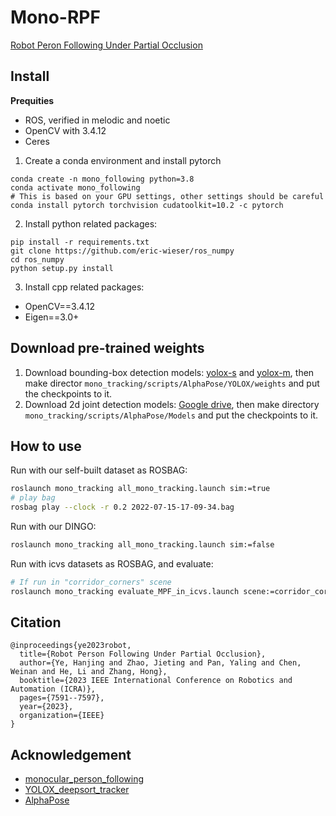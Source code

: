 # Mono-RPF
[Robot Peron Following Under Partial Occlusion](https://sites.google.com/view/rpfpartial)

## Install
**Prequities**
- ROS, verified in melodic and noetic
- OpenCV with 3.4.12
- Ceres

1. Create a conda environment and install pytorch
```
conda create -n mono_following python=3.8
conda activate mono_following
# This is based on your GPU settings, other settings should be careful
conda install pytorch torchvision cudatoolkit=10.2 -c pytorch
```

2. Install python related packages:
```
pip install -r requirements.txt
git clone https://github.com/eric-wieser/ros_numpy
cd ros_numpy
python setup.py install
```

3. Install cpp related packages:
- OpenCV==3.4.12
- Eigen==3.0+

## Download pre-trained weights
1. Download bounding-box detection models: [yolox-s](https://megvii-my.sharepoint.cn/:u:/g/personal/gezheng_megvii_com/EW62gmO2vnNNs5npxjzunVwB9p307qqygaCkXdTO88BLUg?e=NMTQYw) and [yolox-m](https://megvii-my.sharepoint.cn/:u:/g/personal/gezheng_megvii_com/ERMTP7VFqrVBrXKMU7Vl4TcBQs0SUeCT7kvc-JdIbej4tQ?e=1MDo9y), then make director `mono_tracking/scripts/AlphaPose/YOLOX/weights` and put the checkpoints to it.
2. Download 2d joint detection models: [Google drive](https://drive.google.com/drive/folders/1v-2Noym5U13BG6Zwj9EoqYRn6GXimh6p?usp=sharing), then make directory `mono_tracking/scripts/AlphaPose/Models` and put the checkpoints to it.

## How to use

Run with our self-built dataset as ROSBAG:
```bash
roslaunch mono_tracking all_mono_tracking.launch sim:=true
# play bag
rosbag play --clock -r 0.2 2022-07-15-17-09-34.bag
```

Run with our DINGO:
```bash
roslaunch mono_tracking all_mono_tracking.launch sim:=false
```


Run with icvs datasets as ROSBAG, and evaluate:
```bash
# If run in "corridor_corners" scene
roslaunch mono_tracking evaluate_MPF_in_icvs.launch scene:=corridor_corners
```
## Citation
```
@inproceedings{ye2023robot,
  title={Robot Person Following Under Partial Occlusion},
  author={Ye, Hanjing and Zhao, Jieting and Pan, Yaling and Chen, Weinan and He, Li and Zhang, Hong},
  booktitle={2023 IEEE International Conference on Robotics and Automation (ICRA)},
  pages={7591--7597},
  year={2023},
  organization={IEEE}
}
```

## Acknowledgement
- [monocular_person_following](https://github.com/koide3/monocular_person_following)
- [YOLOX_deepsort_tracker](https://github.com/pmj110119/YOLOX_deepsort_tracker)
- [AlphaPose](https://github.com/MVIG-SJTU/AlphaPose)
